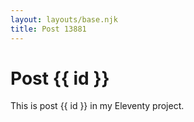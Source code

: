 ```yaml
---
layout: layouts/base.njk
title: Post 13881
---
```


# Post {{ id }}

This is post {{ id }} in my Eleventy project.
